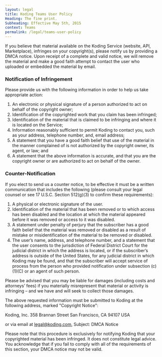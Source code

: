 ```yaml
---
layout: legal
title: Koding Teams User Policy
Heading: The fine print.
Subheading: Effective May 5th, 2015
context: Teams
permalink: /legal/teams-user-policy
---
```


If you believe that material available on the Koding Service (website, API, Marketplace), infringes on your copyright(s), please notify us by providing a DMCA notice. Upon receipt of a complete and valid notice, we will remove the material and make a good faith attempt to contact the user who uploaded or embedded the material by email.

### Notification of Infringement

Please provide us with the following information in order to help us take appropriate action:

1. An electronic or physical signature of a person authorized to act on behalf of the copyright owner;
2. Identification of the copyrighted work that you claim has been infringed;
3. Identification of the material that is claimed to be infringing and where it is located on the Service;
4. Information reasonably sufficient to permit Koding to contact you, such as your address, telephone number, and, email address;
5. A statement that you have a good faith belief that use of the material in the manner complained of is not authorized by the copyright owner, its agent, or law; and
6. A statement that the above information is accurate, and that you are the copyright owner or are authorized to act on behalf of the owner.


### Counter-Notification

If you elect to send us a counter notice, to be effective it must be a written communication that includes the following (please consult your legal counsel or see 17 U.S.C. Section 512(g)(3) to confirm these requirements):

1. A physical or electronic signature of the user.
2. Identification of the material that has been removed or to which access has been disabled and the location at which the material appeared before it was removed or access to it was disabled.
3. A statement under penalty of perjury that the subscriber has a good faith belief that the material was removed or disabled as a result of mistake or misidentification of the material to be removed or disabled.
4. The user’s name, address, and telephone number, and a statement that the user consents to the jurisdiction of Federal District Court for the judicial district in which the address is located, or if the subscriber’s address is outside of the United States, for any judicial district in which Koding may be found, and that the subscriber will accept service of process from the person who provided notification under subsection (c)(1)(C) or an agent of such person.

Please be advised that you may be liable for damages (including costs and attorneys’ fees) if you materially misrepresent that material or activity is infringing – and we have and will seek to collect those damages.

The above requested information must be submitted to Koding at the following address, marked "Copyright Notice":

Koding, Inc.
358 Brannan Street
San Francisco, CA 94107
USA

or via email at legal@koding.com, Subject: DMCA Notice

Please note that this procedure is exclusively for notifying Koding that your copyrighted material has been infringed. It does not constitute legal advice. You acknowledge that if you fail to comply with all of the requirements of this section, your DMCA notice may not be valid.


